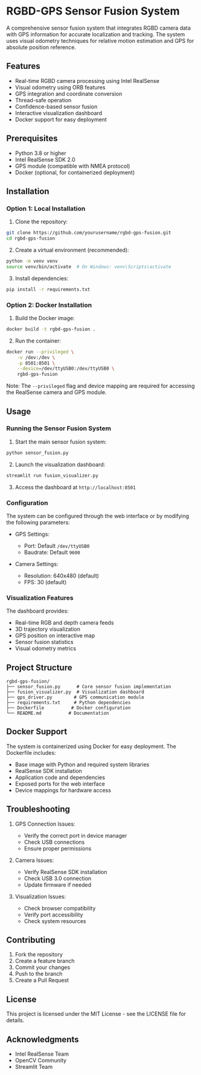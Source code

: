 # RGBD-GPS Sensor Fusion System

A comprehensive sensor fusion system that integrates RGBD camera data with GPS information for accurate localization and tracking. The system uses visual odometry techniques for relative motion estimation and GPS for absolute position reference.

## Features

- Real-time RGBD camera processing using Intel RealSense
- Visual odometry using ORB features
- GPS integration and coordinate conversion
- Thread-safe operation
- Confidence-based sensor fusion
- Interactive visualization dashboard
- Docker support for easy deployment

## Prerequisites

- Python 3.8 or higher
- Intel RealSense SDK 2.0
- GPS module (compatible with NMEA protocol)
- Docker (optional, for containerized deployment)

## Installation

### Option 1: Local Installation

1. Clone the repository:
```bash
git clone https://github.com/yourusername/rgbd-gps-fusion.git
cd rgbd-gps-fusion
```

2. Create a virtual environment (recommended):
```bash
python -m venv venv
source venv/bin/activate  # On Windows: venv\Scripts\activate
```

3. Install dependencies:
```bash
pip install -r requirements.txt
```

### Option 2: Docker Installation

1. Build the Docker image:
```bash
docker build -t rgbd-gps-fusion .
```

2. Run the container:
```bash
docker run --privileged \
    -v /dev:/dev \
    -p 8501:8501 \
    --device=/dev/ttyUSB0:/dev/ttyUSB0 \
    rgbd-gps-fusion
```

Note: The `--privileged` flag and device mapping are required for accessing the RealSense camera and GPS module.

## Usage

### Running the Sensor Fusion System

1. Start the main sensor fusion system:
```bash
python sensor_fusion.py
```

2. Launch the visualization dashboard:
```bash
streamlit run fusion_visualizer.py
```

3. Access the dashboard at `http://localhost:8501`

### Configuration

The system can be configured through the web interface or by modifying the following parameters:

- GPS Settings:
  - Port: Default `/dev/ttyUSB0`
  - Baudrate: Default `9600`

- Camera Settings:
  - Resolution: 640x480 (default)
  - FPS: 30 (default)

### Visualization Features

The dashboard provides:
- Real-time RGB and depth camera feeds
- 3D trajectory visualization
- GPS position on interactive map
- Sensor fusion statistics
- Visual odometry metrics

## Project Structure

```
rgbd-gps-fusion/
├── sensor_fusion.py      # Core sensor fusion implementation
├── fusion_visualizer.py  # Visualization dashboard
├── gps_driver.py        # GPS communication module
├── requirements.txt     # Python dependencies
├── Dockerfile          # Docker configuration
└── README.md          # Documentation
```

## Docker Support

The system is containerized using Docker for easy deployment. The Dockerfile includes:
- Base image with Python and required system libraries
- RealSense SDK installation
- Application code and dependencies
- Exposed ports for the web interface
- Device mappings for hardware access

## Troubleshooting

1. GPS Connection Issues:
   - Verify the correct port in device manager
   - Check USB connections
   - Ensure proper permissions

2. Camera Issues:
   - Verify RealSense SDK installation
   - Check USB 3.0 connection
   - Update firmware if needed

3. Visualization Issues:
   - Check browser compatibility
   - Verify port accessibility
   - Check system resources

## Contributing

1. Fork the repository
2. Create a feature branch
3. Commit your changes
4. Push to the branch
5. Create a Pull Request

## License

This project is licensed under the MIT License - see the LICENSE file for details.

## Acknowledgments

- Intel RealSense Team
- OpenCV Community
- Streamlit Team